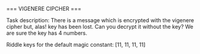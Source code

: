 === VIGENERE CIPCHER ===

Task description: There is a message which is encrypted with the vigenere cipher but, alas! key has been lost. Can you decrypt it without the key? We are sure the key has 4 numbers.

Riddle keys for the default magic constant: [11, 11, 11, 11]
